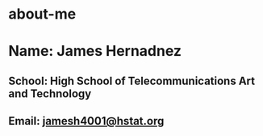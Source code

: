 # about-me
# Name: James Hernadnez
## School: High School of Telecommunications Art and Technology
## Email: jamesh4001@hstat.org


